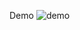 Demo
![demo](https://user-images.githubusercontent.com/45322112/158699597-fd15d7e7-217b-4ef6-a3f5-0111e877ecbe.gif)
